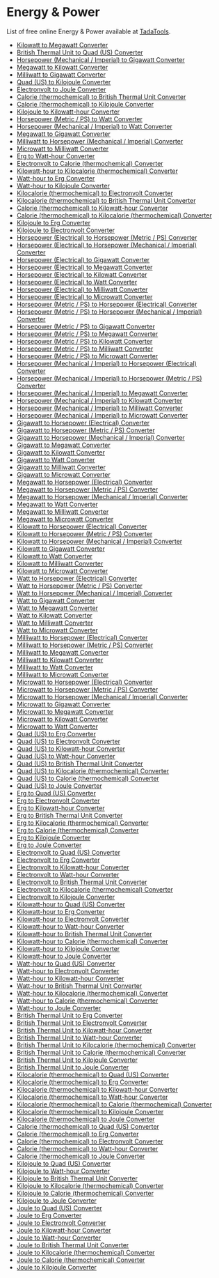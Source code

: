 # Energy & Power

List of free online Energy & Power available at [TadaTools](https://tadatools.com).

- [Kilowatt to Megawatt Converter](https://tadatools.com/tool/kilowatt-to-megawatt-converter "Easily understand and convert Kilowatt to Megawatt with our comprehensive guide. Learn everything about kW to MW conversion, definitions, and real-world uses.")
- [British Thermal Unit to Quad (US) Converter](https://tadatools.com/tool/british-thermal-unit-to-quad-us-converter "Easily convert British Thermal Units to Quads (US) with our guide. Understand BTU, Quad, and how to make accurate conversions for energy measurements.")
- [Horsepower (Mechanical / Imperial) to Gigawatt Converter](https://tadatools.com/tool/horsepower-mechanical-imperial-to-gigawatt-converter "Easily convert Horsepower (Mechanical / Imperial) to Gigawatt with our guide. Understand the power units from hp to GW and learn practical conversion methods.")
- [Megawatt to Kilowatt Converter](https://tadatools.com/tool/megawatt-to-kilowatt-converter "Learn how to convert Megawatt to Kilowatt with our easy-to-understand Megawatt to Kilowatt Converter guide. Discover the difference between MW and kW today.")
- [Milliwatt to Gigawatt Converter](https://tadatools.com/tool/milliwatt-to-gigawatt-converter "Discover how to easily convert Milliwatt to Gigawatt using our comprehensive guide. Understand the differences between mW and GW and learn practical conversion methods.")
- [Quad (US) to Kilojoule Converter](https://tadatools.com/tool/quad-us-to-kilojoule-converter "Easily convert Quad (US) to Kilojoule with our comprehensive guide. Learn the differences, usage, and how to perform conversions between quad and kJ efficiently.")
- [Electronvolt to Joule Converter](https://tadatools.com/tool/electronvolt-to-joule-converter "Discover how to easily convert Electronvolt to Joule with our comprehensive guide featuring the Electronvolt to Joule converter, formulas, tables, and FAQs. Learn more about eV and J today.")
- [Calorie (thermochemical) to British Thermal Unit Converter](https://tadatools.com/tool/calorie-thermochemical-to-british-thermal-unit-converter "Learn how to effectively use the Calorie (thermochemical) to British Thermal Unit converter. Understand units like cal and BTU and discover practical conversion examples.")
- [Calorie (thermochemical) to Kilojoule Converter](https://tadatools.com/tool/calorie-thermochemical-to-kilojoule-converter "Learn how to easily convert Calorie (thermochemical) to Kilojoule with our comprehensive guide. Understand both units, their history, usage, and practical conversion methods for accurate energy calculations in calories (cal) and kilojoules (kJ).")
- [Kilojoule to Kilowatt-hour Converter](https://tadatools.com/tool/kilojoule-to-kilowatt-hour-converter "Easily convert Kilojoule to Kilowatt-hour with our comprehensive guide. Learn the differences, formulas, and everyday examples of kJ to kWh conversions.")
- [Horsepower (Metric / PS) to Watt Converter](https://tadatools.com/tool/horsepower-metric-ps-to-watt-converter "Easily convert Horsepower (Metric / PS) to Watts with our comprehensive guide. Understand PS to W conversions and practical examples in this friendly, detailed overview.")
- [Horsepower (Mechanical / Imperial) to Watt Converter](https://tadatools.com/tool/horsepower-mechanical-imperial-to-watt-converter "Learn how to easily convert Horsepower (Mechanical / Imperial) to Watt with our comprehensive guide. Understand the units, their history, and practical conversion methods.")
- [Megawatt to Gigawatt Converter](https://tadatools.com/tool/megawatt-to-gigawatt-converter "Discover the essential differences between Megawatt and Gigawatt, learn how to convert MW to GW with our easy guide, and explore practical applications in energy measurement.")
- [Milliwatt to Horsepower (Mechanical / Imperial) Converter](https://tadatools.com/tool/milliwatt-to-horsepower-mechanical-imperial-converter "Discover how to convert Milliwatt to Horsepower (Mechanical / Imperial) easily with our comprehensive guide, including practical examples, conversion table, and FAQs.")
- [Microwatt to Milliwatt Converter](https://tadatools.com/tool/microwatt-to-milliwatt-converter "Discover how a Microwatt to Milliwatt Converter simplifies your energy measurements, making converting µW to mW straightforward and efficient for all tech and science needs.")
- [Erg to Watt-hour Converter](https://tadatools.com/tool/erg-to-watt-hour-converter "Learn how to easily convert Erg to Watt-hour with our comprehensive guide. Understand the units Erg and Wh, and find practical conversion examples and tips.")
- [Electronvolt to Calorie (thermochemical) Converter](https://tadatools.com/tool/electronvolt-to-calorie-thermochemical-converter "Easily convert Electronvolt to Calorie (thermochemical) with our simple eV to cal calculator. Understand the energy units behind atomic and thermal measurements.")
- [Kilowatt-hour to Kilocalorie (thermochemical) Converter](https://tadatools.com/tool/kilowatt-hour-to-kilocalorie-thermochemical-converter "Discover how to convert Kilowatt-hour to Kilocalorie (thermochemical) with our easy-to-understand converter. Learn about both units and practical conversion examples for energy calculations.")
- [Watt-hour to Erg Converter](https://tadatools.com/tool/watt-hour-to-erg-converter "Learn how to easily convert Watt-hour to Erg with our comprehensive guide, including formulas, tables, and real-world examples to understand Wh to erg conversions.")
- [Watt-hour to Kilojoule Converter](https://tadatools.com/tool/watt-hour-to-kilojoule-converter "Learn about the Watt-hour to Kilojoule Converter, understanding Watt-hours and Kilojoules, and discover easy ways to convert Wh to kJ for everyday energy calculations.")
- [Kilocalorie (thermochemical) to Electronvolt Converter](https://tadatools.com/tool/kilocalorie-thermochemical-to-electronvolt-converter "Discover how to convert Kilocalorie (thermochemical) to Electronvolt with our easy-to-understand guide. Learn the kcal to eV conversion and its practical applications.")
- [Kilocalorie (thermochemical) to British Thermal Unit Converter](https://tadatools.com/tool/kilocalorie-thermochemical-to-british-thermal-unit-converter "Easily convert Kilocalorie (thermochemical) to British Thermal Unit with our comprehensive guide. Understand, calculate, and compare energy in kcal and BTU effortlessly.")
- [Calorie (thermochemical) to Kilowatt-hour Converter](https://tadatools.com/tool/calorie-thermochemical-to-kilowatt-hour-converter "Learn how to convert Calorie (thermochemical) to Kilowatt-hour (kWh) easily with our comprehensive guide, including formulas, examples, and FAQs for better energy understanding.")
- [Calorie (thermochemical) to Kilocalorie (thermochemical) Converter](https://tadatools.com/tool/calorie-thermochemical-to-kilocalorie-thermochemical-converter "Learn how to easily convert Calorie (thermochemical) to Kilocalorie (thermochemical) with our detailed guide, including formulas, tables, and FAQs for accurate energy measurement in cal and kcal.")
- [Kilojoule to Erg Converter](https://tadatools.com/tool/kilojoule-to-erg-converter "Discover how to easily convert Kilojoule to Erg using our comprehensive guide. Learn about Kilojoule, Erg, and how this conversion can be useful in various fields.")
- [Kilojoule to Electronvolt Converter](https://tadatools.com/tool/kilojoule-to-electronvolt-converter "Learn how to efficiently convert Kilojoule to Electronvolt with our easy-to-use Kilojoule to Electronvolt Converter. Understand the differences between kJ and eV and explore practical conversion methods.")
- [Horsepower (Electrical) to Horsepower (Metric / PS) Converter](https://tadatools.com/tool/horsepower-electrical-to-horsepower-metric-ps-converter "Discover how to convert Horsepower (Electrical) to Horsepower (Metric / PS) easily with our comprehensive guide and handy converter tool for accurate measurements.")
- [Horsepower (Electrical) to Horsepower (Mechanical / Imperial) Converter](https://tadatools.com/tool/horsepower-electrical-to-horsepower-mechanical-imperial-converter "Easily convert Horsepower (Electrical) to Horsepower (Mechanical / Imperial) with our comprehensive guide, including formulas, examples, and FAQs, to clarify hp (electric) to hp conversions.")
- [Horsepower (Electrical) to Gigawatt Converter](https://tadatools.com/tool/horsepower-electrical-to-gigawatt-converter "Learn how to convert Horsepower (Electrical) to Gigawatt with our easy guide. Understand the significance of hp (electric) to GW conversions for power measurements.")
- [Horsepower (Electrical) to Megawatt Converter](https://tadatools.com/tool/horsepower-electrical-to-megawatt-converter "Learn how to convert Horsepower (Electrical) to Megawatt with our comprehensive guide. Understand the units, their history, and practical examples of hp (electric) to MW conversions.")
- [Horsepower (Electrical) to Kilowatt Converter](https://tadatools.com/tool/horsepower-electrical-to-kilowatt-converter "Discover how to easily convert Horsepower (Electrical) to Kilowatt with our comprehensive guide, including formulas, tables, and practical examples for accurate power conversion.")
- [Horsepower (Electrical) to Watt Converter](https://tadatools.com/tool/horsepower-electrical-to-watt-converter "Easily convert Horsepower (Electrical) to Watt with our comprehensive guide. Understand hp (electric) to W conversions and practical applications for better energy management.")
- [Horsepower (Electrical) to Milliwatt Converter](https://tadatools.com/tool/horsepower-electrical-to-milliwatt-converter "Learn how to convert Horsepower (Electrical) to Milliwatt easily with our detailed guide, including formulas, tables, and practical examples for precise conversions.")
- [Horsepower (Electrical) to Microwatt Converter](https://tadatools.com/tool/horsepower-electrical-to-microwatt-converter "Learn how to convert Horsepower (Electrical) to Microwatt easily with our guide. Understand the units, see practical examples, and optimize your conversions for hp (electric) to µW.")
- [Horsepower (Metric / PS) to Horsepower (Electrical) Converter](https://tadatools.com/tool/horsepower-metric-ps-to-horsepower-electrical-converter "Learn how to convert Horsepower (Metric / PS) to Horsepower (Electrical) with our easy-to-understand converter guide, including formulas, examples, and useful tables.")
- [Horsepower (Metric / PS) to Horsepower (Mechanical / Imperial) Converter](https://tadatools.com/tool/horsepower-metric-ps-to-horsepower-mechanical-imperial-converter "Easily convert Horsepower (Metric / PS) to Horsepower (Mechanical / Imperial) with our comprehensive guide. Understand PS to hp conversions and learn how to use these vital automotive metrics.")
- [Horsepower (Metric / PS) to Gigawatt Converter](https://tadatools.com/tool/horsepower-metric-ps-to-gigawatt-converter "Easily convert Horsepower (Metric / PS) to Gigawatt with our simple calculator. Understand the units and their applications, plus quick conversion tips from PS to GW.")
- [Horsepower (Metric / PS) to Megawatt Converter](https://tadatools.com/tool/horsepower-metric-ps-to-megawatt-converter "Easily convert Horsepower (Metric / PS) to Megawatt with our comprehensive guide. Understand PS to MW conversions and find out how these units compare in real-world applications.")
- [Horsepower (Metric / PS) to Kilowatt Converter](https://tadatools.com/tool/horsepower-metric-ps-to-kilowatt-converter "Easily convert Horsepower (Metric / PS) to Kilowatt with our comprehensive guide. Understand the basics of PS and kW, plus practical conversion examples and FAQs.")
- [Horsepower (Metric / PS) to Milliwatt Converter](https://tadatools.com/tool/horsepower-metric-ps-to-milliwatt-converter "Explore the essentials of Horsepower (Metric / PS), learn how to convert PS to mW, and discover practical uses for this powerful conversion in engineering and energy calculations.")
- [Horsepower (Metric / PS) to Microwatt Converter](https://tadatools.com/tool/horsepower-metric-ps-to-microwatt-converter "Learn how to easily convert Horsepower (Metric / PS) to Microwatt using our comprehensive guide. Understand PS to µW conversions and practical applications.")
- [Horsepower (Mechanical / Imperial) to Horsepower (Electrical) Converter](https://tadatools.com/tool/horsepower-mechanical-imperial-to-horsepower-electrical-converter "Learn how to convert Horsepower (Mechanical / Imperial) to Horsepower (Electrical) with our comprehensive guide. Understand the differences, formulas, and real-world applications of hp to hp (electric).")
- [Horsepower (Mechanical / Imperial) to Horsepower (Metric / PS) Converter](https://tadatools.com/tool/horsepower-mechanical-imperial-to-horsepower-metric-ps-converter "Easily convert Horsepower (Mechanical / Imperial) to Horsepower (Metric / PS) with our comprehensive guide. Learn about hp, PS, and practical conversion tips to enhance your mechanical projects.")
- [Horsepower (Mechanical / Imperial) to Megawatt Converter](https://tadatools.com/tool/horsepower-mechanical-imperial-to-megawatt-converter "Learn how to convert Horsepower (Mechanical / Imperial) to Megawatt with our easy guide. Understand the differences between hp and MW and see real-world examples to help you grasp these concepts.")
- [Horsepower (Mechanical / Imperial) to Kilowatt Converter](https://tadatools.com/tool/horsepower-mechanical-imperial-to-kilowatt-converter "Learn how to easily convert Horsepower (Mechanical / Imperial) to Kilowatt with our simple guide. Understand the differences, history, and practical uses of hp and kW.")
- [Horsepower (Mechanical / Imperial) to Milliwatt Converter](https://tadatools.com/tool/horsepower-mechanical-imperial-to-milliwatt-converter "Easily convert Horsepower (Mechanical / Imperial) to Milliwatt with our comprehensive guide. Understand the units, their history, and practical applications, including quick conversion methods and tables.")
- [Horsepower (Mechanical / Imperial) to Microwatt Converter](https://tadatools.com/tool/horsepower-mechanical-imperial-to-microwatt-converter "Easily convert Horsepower (Mechanical / Imperial) to Microwatt with our detailed guide. Understand hp to µW conversions and practical applications today.")
- [Gigawatt to Horsepower (Electrical) Converter](https://tadatools.com/tool/gigawatt-to-horsepower-electrical-converter "Easily convert Gigawatt to Horsepower (Electrical) with our comprehensive guide. Understand GW to hp (electric) conversions and their real-world applications.")
- [Gigawatt to Horsepower (Metric / PS) Converter](https://tadatools.com/tool/gigawatt-to-horsepower-metric-ps-converter "Easily convert Gigawatt to Horsepower (Metric / PS) with our comprehensive GW to PS converter—your go-to tool for accurate power measurements across industries.")
- [Gigawatt to Horsepower (Mechanical / Imperial) Converter](https://tadatools.com/tool/gigawatt-to-horsepower-mechanical-imperial-converter "Easily convert Gigawatt to Horsepower (Mechanical / Imperial) with our comprehensive GW to hp converter. Understand these units and their real-world applications now.")
- [Gigawatt to Megawatt Converter](https://tadatools.com/tool/gigawatt-to-megawatt-converter "Need to understand the Gigawatt to Megawatt converter? Discover how GW converts to MW, learn the formula, see real-world examples, and explore useful conversion tips.")
- [Gigawatt to Kilowatt Converter](https://tadatools.com/tool/gigawatt-to-kilowatt-converter "Easily convert Gigawatt to Kilowatt with our comprehensive guide. Understand GW to kW conversions and find practical examples for energy calculations.")
- [Gigawatt to Watt Converter](https://tadatools.com/tool/gigawatt-to-watt-converter "Learn how to convert Gigawatt to Watt easily with our comprehensive guide. Understand GW to W conversions, usage, and practical examples for accurate energy measurement.")
- [Gigawatt to Milliwatt Converter](https://tadatools.com/tool/gigawatt-to-milliwatt-converter "Discover how to easily convert Gigawatt to Milliwatt (GW to mW) with our comprehensive Gigawatt to Milliwatt Converter guide. Perfect for energy and power calculations.")
- [Gigawatt to Microwatt Converter](https://tadatools.com/tool/gigawatt-to-microwatt-converter "Easily convert Gigawatt to Microwatt with our comprehensive GW to µW converter. Understand these units and their applications in energy measurement today.")
- [Megawatt to Horsepower (Electrical) Converter](https://tadatools.com/tool/megawatt-to-horsepower-electrical-converter "Learn how to convert Megawatt to Horsepower (Electrical) with our comprehensive guide. Perfect for understanding MW to hp (electric) conversions easily.")
- [Megawatt to Horsepower (Metric / PS) Converter](https://tadatools.com/tool/megawatt-to-horsepower-metric-ps-converter "Learn how to convert Megawatt to Horsepower (Metric / PS) easily with our comprehensive MW to PS converter guide. Understand units and calculations today.")
- [Megawatt to Horsepower (Mechanical / Imperial) Converter](https://tadatools.com/tool/megawatt-to-horsepower-mechanical-imperial-converter "Learn how to convert Megawatt to Horsepower (Mechanical / Imperial) easily with our comprehensive MW to hp converter guide. Perfect for engineers and enthusiasts alike.")
- [Megawatt to Watt Converter](https://tadatools.com/tool/megawatt-to-watt-converter "Easily convert Megawatt to Watt with our comprehensive guide. Learn the MW to W conversion process, real-world examples, and more about Megawatt and Watt.")
- [Megawatt to Milliwatt Converter](https://tadatools.com/tool/megawatt-to-milliwatt-converter "Easily understand and convert Megawatt to Milliwatt with our comprehensive MW to mW converter guide, perfect for all your energy measurement needs.")
- [Megawatt to Microwatt Converter](https://tadatools.com/tool/megawatt-to-microwatt-converter "Easily convert Megawatt to Microwatt with our simple MW to µW calculator. Understand their significance and learn to perform conversions quickly and accurately.")
- [Kilowatt to Horsepower (Electrical) Converter](https://tadatools.com/tool/kilowatt-to-horsepower-electrical-converter "Easily convert Kilowatt to Horsepower (Electrical) with our comprehensive guide. Understand kW to hp (electric) conversions and practical uses of a Kilowatt to Horsepower (Electrical) converter.")
- [Kilowatt to Horsepower (Metric / PS) Converter](https://tadatools.com/tool/kilowatt-to-horsepower-metric-ps-converter "Easily convert Kilowatt to Horsepower (Metric / PS) with our comprehensive tool. Understand kW to PS conversions and explore real-world applications of these powerful units.")
- [Kilowatt to Horsepower (Mechanical / Imperial) Converter](https://tadatools.com/tool/kilowatt-to-horsepower-mechanical-imperial-converter "Easily convert Kilowatt to Horsepower (Mechanical / Imperial) with our comprehensive guide, including formulas, tables, and real-world examples to understand kW to hp conversions.")
- [Kilowatt to Gigawatt Converter](https://tadatools.com/tool/kilowatt-to-gigawatt-converter "Learn how to easily convert Kilowatt to Gigawatt with this comprehensive guide. Understand kW to GW conversions and their real-world applications.")
- [Kilowatt to Watt Converter](https://tadatools.com/tool/kilowatt-to-watt-converter "Easily convert Kilowatt to Watt with our comprehensive guide, exploring everything from definitions to practical examples for your power measurement needs.")
- [Kilowatt to Milliwatt Converter](https://tadatools.com/tool/kilowatt-to-milliwatt-converter "Learn how to convert Kilowatt to Milliwatt easily with our comprehensive guide. Understand the differences between kW and mW, and see practical examples for accurate conversions.")
- [Kilowatt to Microwatt Converter](https://tadatools.com/tool/kilowatt-to-microwatt-converter "Discover how to easily convert Kilowatt to Microwatt with our comprehensive guide. Understand kW to µW conversions and useful real-world applications.")
- [Watt to Horsepower (Electrical) Converter](https://tadatools.com/tool/watt-to-horsepower-electrical-converter "Learn how to convert Watt to Horsepower (Electrical) easily. Discover the differences, formulas, and practical uses of W and hp (electric) conversions.")
- [Watt to Horsepower (Metric / PS) Converter](https://tadatools.com/tool/watt-to-horsepower-metric-ps-converter "Discover how to easily convert Watt to Horsepower (Metric / PS) using our detailed Watt to Horsepower (Metric / PS) Converter, a must-have tool for accurate W to PS conversions.")
- [Watt to Horsepower (Mechanical / Imperial) Converter](https://tadatools.com/tool/watt-to-horsepower-mechanical-imperial-converter "Learn how to convert Watt to Horsepower (Mechanical / Imperial) easily with our comprehensive Watt to Horsepower converter guide. Discover the value of Watts and horsepower today.")
- [Watt to Gigawatt Converter](https://tadatools.com/tool/watt-to-gigawatt-converter "Easily understand and convert Watt to Gigawatt with our comprehensive guide. Learn the difference between W and GW and how to convert power measurements efficiently.")
- [Watt to Megawatt Converter](https://tadatools.com/tool/watt-to-megawatt-converter "Easily convert Watt to Megawatt with our comprehensive guide. Understand the difference between W and MW, plus practical conversion examples and tables.")
- [Watt to Kilowatt Converter](https://tadatools.com/tool/watt-to-kilowatt-converter "Learn how to easily convert Watt to Kilowatt (W to kW) with our comprehensive guide. Understand Watt and Kilowatt, see conversion formulas, tables, and FAQs.")
- [Watt to Milliwatt Converter](https://tadatools.com/tool/watt-to-milliwatt-converter "Discover how to easily convert Watt to Milliwatt with our comprehensive Watt to Milliwatt Converter guide, perfect for understanding power measurements in W and mW.")
- [Watt to Microwatt Converter](https://tadatools.com/tool/watt-to-microwatt-converter "Discover the Watt to Microwatt converter with easy steps, practical table, and FAQs—perfect for converting W to µW efficiently and accurately.")
- [Milliwatt to Horsepower (Electrical) Converter](https://tadatools.com/tool/milliwatt-to-horsepower-electrical-converter "Unlock the essentials of converting Milliwatt to Horsepower (Electrical) with our comprehensive guide. Learn how mW converts to hp (electric) easily and accurately.")
- [Milliwatt to Horsepower (Metric / PS) Converter](https://tadatools.com/tool/milliwatt-to-horsepower-metric-ps-converter "Discover how to accurately convert Milliwatt to Horsepower (Metric / PS) with our comprehensive guide and easy-to-use converter. Perfect for engineers and enthusiasts.")
- [Milliwatt to Megawatt Converter](https://tadatools.com/tool/milliwatt-to-megawatt-converter "Easily convert Milliwatt to Megawatt with our guide. Understand the difference between mW and MW and learn how to perform quick conversions for real-world uses.")
- [Milliwatt to Kilowatt Converter](https://tadatools.com/tool/milliwatt-to-kilowatt-converter "Discover how a reliable Milliwatt to Kilowatt Converter can simplify your calculations, helping you easily convert mW to kW for various electrical and energy needs.")
- [Milliwatt to Watt Converter](https://tadatools.com/tool/milliwatt-to-watt-converter "Easily convert Milliwatt to Watt with our simple guide—perfect for understanding and measuring power in both small and large applications using mW to W conversions.")
- [Milliwatt to Microwatt Converter](https://tadatools.com/tool/milliwatt-to-microwatt-converter "Learn how to convert Milliwatt to Microwatt easily with our comprehensive guide. Understand the differences between mW and µW and discover simple conversion methods.")
- [Microwatt to Horsepower (Electrical) Converter](https://tadatools.com/tool/microwatt-to-horsepower-electrical-converter "Looking to understand how to convert Microwatt to Horsepower (Electrical)? Our detailed guide explains µW to hp (electric) conversions, examples, and practical uses.")
- [Microwatt to Horsepower (Metric / PS) Converter](https://tadatools.com/tool/microwatt-to-horsepower-metric-ps-converter "Easily convert Microwatt to Horsepower (Metric / PS) with our simple µW to PS converter. Understand the units and discover practical conversion examples.")
- [Microwatt to Horsepower (Mechanical / Imperial) Converter](https://tadatools.com/tool/microwatt-to-horsepower-mechanical-imperial-converter "Easily convert Microwatt to Horsepower (Mechanical / Imperial) with our detailed guide, including formulas, tables, and practical examples for µW to hp conversions.")
- [Microwatt to Gigawatt Converter](https://tadatools.com/tool/microwatt-to-gigawatt-converter "Learn about the Microwatt to Gigawatt converter, understand the differences between µW and GW, and discover how to easily convert units with practical examples.")
- [Microwatt to Megawatt Converter](https://tadatools.com/tool/microwatt-to-megawatt-converter "Explore the essentials of the Microwatt to Megawatt converter, understand the differences between Microwatt and Megawatt, and learn how to convert µW to MW efficiently.")
- [Microwatt to Kilowatt Converter](https://tadatools.com/tool/microwatt-to-kilowatt-converter "Discover how to easily convert Microwatt to Kilowatt with our simple guide. Understand the µW to kW conversion process and maximize your energy calculations today.")
- [Microwatt to Watt Converter](https://tadatools.com/tool/microwatt-to-watt-converter "Learn all about Microwatt and Watt, how to convert µW to W with our easy Microwatt to Watt converter, and explore real-world applications and helpful FAQs.")
- [Quad (US) to Erg Converter](https://tadatools.com/tool/quad-us-to-erg-converter "Learn how to easily convert Quad (US) to Erg with our detailed guide. Discover the differences, calculation methods, and real-world applications of quad and erg units.")
- [Quad (US) to Electronvolt Converter](https://tadatools.com/tool/quad-us-to-electronvolt-converter "Easily convert Quad (US) to Electronvolt with our comprehensive guide. Understand the quad, electronvolt, and how to convert between these units for practical use.")
- [Quad (US) to Kilowatt-hour Converter](https://tadatools.com/tool/quad-us-to-kilowatt-hour-converter "Easily understand and convert Quad (US) to Kilowatt-hour with our comprehensive guide. Learn the differences, how to convert quads to kWh, and useful examples.")
- [Quad (US) to Watt-hour Converter](https://tadatools.com/tool/quad-us-to-watt-hour-converter "Learn how to convert Quad (US) to Watt-hour easily with our comprehensive quad to Wh converter guide, perfect for understanding energy units and practical applications.")
- [Quad (US) to British Thermal Unit Converter](https://tadatools.com/tool/quad-us-to-british-thermal-unit-converter "Discover how to easily convert Quad (US) to British Thermal Unit with our comprehensive guide, including formulas, tables, and real-world examples for accurate quads to BTU conversions.")
- [Quad (US) to Kilocalorie (thermochemical) Converter](https://tadatools.com/tool/quad-us-to-kilocalorie-thermochemical-converter "Easily convert Quad (US) to Kilocalorie (thermochemical) with our comprehensive guide; understand quad to kcal conversions and practical applications for energy measurement.")
- [Quad (US) to Calorie (thermochemical) Converter](https://tadatools.com/tool/quad-us-to-calorie-thermochemical-converter "Easily convert Quad (US) to Calorie (thermochemical) with our comprehensive quad to cal converter guides—perfect for understanding energy units in detail.")
- [Quad (US) to Joule Converter](https://tadatools.com/tool/quad-us-to-joule-converter "Easily convert Quad (US) to Joule with our comprehensive Quad (US) to Joule converter. Perfect for understanding energy in quad and J units easily.")
- [Erg to Quad (US) Converter](https://tadatools.com/tool/erg-to-quad-us-converter "Easily convert Erg to Quad (US) with our comprehensive Erg to Quad (US) Converter. Understand erg, quad, and their significance in energy measurement today.")
- [Erg to Electronvolt Converter](https://tadatools.com/tool/erg-to-electronvolt-converter "Learn how to convert Erg to Electronvolt easily with our comprehensive guide. Discover what Erg and eV are, their history, and practical conversion tips.")
- [Erg to Kilowatt-hour Converter](https://tadatools.com/tool/erg-to-kilowatt-hour-converter "Learn how to convert Erg to Kilowatt-hour easily with our comprehensive Erg to Kilowatt-hour Converter guide. Understand erg, kWh, and effective conversion methods.")
- [Erg to British Thermal Unit Converter](https://tadatools.com/tool/erg-to-british-thermal-unit-converter "Discover how to easily convert Erg to British Thermal Unit with our comprehensive guide, including formulas, examples, and an intuitive Erg to BTU converter tool.")
- [Erg to Kilocalorie (thermochemical) Converter](https://tadatools.com/tool/erg-to-kilocalorie-thermochemical-converter "Discover how to accurately convert Erg to Kilocalorie (thermochemical) with our comprehensive Erg to Kilocalorie (thermochemical) Converter, making energy calculations simple and precise.")
- [Erg to Calorie (thermochemical) Converter](https://tadatools.com/tool/erg-to-calorie-thermochemical-converter "Easily convert Erg to Calorie (thermochemical) with our detailed guide. Understand erg, calorie, and how to perform accurate conversions for various applications.")
- [Erg to Kilojoule Converter](https://tadatools.com/tool/erg-to-kilojoule-converter "Discover how to easily convert Erg to Kilojoule using our efficient Erg to Kilojoule Converter. Understand the differences between erg and kJ and learn simple conversion methods.")
- [Erg to Joule Converter](https://tadatools.com/tool/erg-to-joule-converter "Learn how to easily convert Erg to Joule with our comprehensive erg to J converter guide. Understand the differences between erg and Joule and find practical conversion examples.")
- [Electronvolt to Quad (US) Converter](https://tadatools.com/tool/electronvolt-to-quad-us-converter "Easily convert Electronvolt to Quad (US) with our user-friendly Electronvolt to Quad (US) Converter. Understand eV, quad, and how to make precise conversions today.")
- [Electronvolt to Erg Converter](https://tadatools.com/tool/electronvolt-to-erg-converter "Discover how to convert Electronvolt to Erg with our comprehensive guide. Learn what an Electronvolt and Erg are, and see practical conversion examples and tables.")
- [Electronvolt to Kilowatt-hour Converter](https://tadatools.com/tool/electronvolt-to-kilowatt-hour-converter "Discover how to convert Electronvolt to Kilowatt-hour with our easy-to-understand guide. Learn about the units eV and kWh and master the Electronvolt to Kilowatt-hour Converter.")
- [Electronvolt to Watt-hour Converter](https://tadatools.com/tool/electronvolt-to-watt-hour-converter "Easily convert Electronvolt to Watt-hour with our user-friendly Electronvolt to Watt-hour Converter. Understand the units and make precise energy conversions from eV to Wh.")
- [Electronvolt to British Thermal Unit Converter](https://tadatools.com/tool/electronvolt-to-british-thermal-unit-converter "Discover how to easily convert Electronvolt to British Thermal Unit (eV to BTU) with our comprehensive guide. Learn the values, formulas, and practical uses of these energy units.")
- [Electronvolt to Kilocalorie (thermochemical) Converter](https://tadatools.com/tool/electronvolt-to-kilocalorie-thermochemical-converter "Discover how to convert Electronvolt to Kilocalorie (thermochemical) easily with our comprehensive guide on the Electronvolt to Kilocalorie (thermochemical) converter, perfect for precise energy measurements.")
- [Electronvolt to Kilojoule Converter](https://tadatools.com/tool/electronvolt-to-kilojoule-converter "Learn how to efficiently convert Electronvolt to Kilojoule with our easy-to-understand guide. Discover the significance of eV and kJ in science and energy measurement.")
- [Kilowatt-hour to Quad (US) Converter](https://tadatools.com/tool/kilowatt-hour-to-quad-us-converter "Easily convert Kilowatt-hour to Quad (US) with our comprehensive kWh to quad converter. Discover the significance of these energy units and learn how to switch between them efficiently.")
- [Kilowatt-hour to Erg Converter](https://tadatools.com/tool/kilowatt-hour-to-erg-converter "Discover how to easily convert Kilowatt-hour to Erg with our detailed guide. Understand both units and learn practical conversion methods for energy measurement.")
- [Kilowatt-hour to Electronvolt Converter](https://tadatools.com/tool/kilowatt-hour-to-electronvolt-converter "Discover how to efficiently convert Kilowatt-hour to Electronvolt with our easy guide. Understand both units and explore practical conversion examples for your energy projects.")
- [Kilowatt-hour to Watt-hour Converter](https://tadatools.com/tool/kilowatt-hour-to-watt-hour-converter "Learn how to effortlessly convert Kilowatt-hour to Watt-hour using our easy-to-understand calculator. Perfect for understanding energy in kWh and Wh.")
- [Kilowatt-hour to British Thermal Unit Converter](https://tadatools.com/tool/kilowatt-hour-to-british-thermal-unit-converter "Discover how to easily convert Kilowatt-hours (kWh) to British Thermal Units (BTU) with our comprehensive guide on the Kilowatt-hour to British Thermal Unit Converter. Learn key definitions, usage, and conversion methods for accurate energy measurement.")
- [Kilowatt-hour to Calorie (thermochemical) Converter](https://tadatools.com/tool/kilowatt-hour-to-calorie-thermochemical-converter "Learn how to easily convert Kilowatt-hour to Calorie (thermochemical) using our calculator, with clear explanations on kWh, cal, and practical conversion methods.")
- [Kilowatt-hour to Kilojoule Converter](https://tadatools.com/tool/kilowatt-hour-to-kilojoule-converter "Need to convert Kilowatt-hour to Kilojoule easily? Our guide explains the kWh to kJ conversion process, uses, and practical tools for accurate calculations.")
- [Kilowatt-hour to Joule Converter](https://tadatools.com/tool/kilowatt-hour-to-joule-converter "Easily convert Kilowatt-hours to Joules with our comprehensive Kilowatt-hour to Joule Converter. Understand energy units like kWh and Joule effectively.")
- [Watt-hour to Quad (US) Converter](https://tadatools.com/tool/watt-hour-to-quad-us-converter "Discover how to convert Watt-hours to Quads (US) easily with our comprehensive Watt-hour to Quad (US) Converter, making energy unit conversions simple and precise.")
- [Watt-hour to Electronvolt Converter](https://tadatools.com/tool/watt-hour-to-electronvolt-converter "Learn how to effortlessly convert Watt-hours to Electronvolts with our comprehensive Watt-hour to Electronvolt Converter guide—perfect for understanding energy at atomic levels.")
- [Watt-hour to Kilowatt-hour Converter](https://tadatools.com/tool/watt-hour-to-kilowatt-hour-converter "Learn how to easily convert Watt-hour to Kilowatt-hour with our comprehensive guide. Understand the differences between Wh and kWh and use our simple calculator today.")
- [Watt-hour to British Thermal Unit Converter](https://tadatools.com/tool/watt-hour-to-british-thermal-unit-converter "Learn how to quickly convert Watt-hours to British Thermal Units with our easy guide. Understand the differences, uses, and how to perform conversions for energy measurements.")
- [Watt-hour to Kilocalorie (thermochemical) Converter](https://tadatools.com/tool/watt-hour-to-kilocalorie-thermochemical-converter "Discover how to easily convert Watt-hour to Kilocalorie (thermochemical) with our comprehensive guide—perfect for understanding energy measurements like Wh to kcal.")
- [Watt-hour to Calorie (thermochemical) Converter](https://tadatools.com/tool/watt-hour-to-calorie-thermochemical-converter "Learn how to convert Watt-hour to Calorie (thermochemical) easily with our comprehensive Watt-hour to Calorie (thermochemical) converter guide, perfect for all your energy needs.")
- [Watt-hour to Joule Converter](https://tadatools.com/tool/watt-hour-to-joule-converter "Discover how a Watt-hour to Joule Converter simplifies energy measurement conversions. Learn what Watt-hours and Joules are, along with real-world examples and useful tips.")
- [British Thermal Unit to Erg Converter](https://tadatools.com/tool/british-thermal-unit-to-erg-converter "Learn how to easily convert British Thermal Units to Ergs with our comprehensive BTU to erg converter guide, perfect for understanding energy measurements in detail.")
- [British Thermal Unit to Electronvolt Converter](https://tadatools.com/tool/british-thermal-unit-to-electronvolt-converter "Explore the essentials of converting British Thermal Units to Electronvolts with our comprehensive guide. Learn how BTU to eV conversions work and their practical applications.")
- [British Thermal Unit to Kilowatt-hour Converter](https://tadatools.com/tool/british-thermal-unit-to-kilowatt-hour-converter "Discover how to convert British Thermal Units to Kilowatt-hours with our easy-to-use BTU to kWh converter. Understand both units and learn practical conversion tips.")
- [British Thermal Unit to Watt-hour Converter](https://tadatools.com/tool/british-thermal-unit-to-watt-hour-converter "Learn how to easily convert British Thermal Units to Watt-hours with our comprehensive BTU to Wh converter guide—perfect for energy measurements and calculations.")
- [British Thermal Unit to Kilocalorie (thermochemical) Converter](https://tadatools.com/tool/british-thermal-unit-to-kilocalorie-thermochemical-converter "Easily convert between British Thermal Units and Kilocalorie (thermochemical) with our guide. Understand BTU, kcal, and how to perform quick conversions for your needs.")
- [British Thermal Unit to Calorie (thermochemical) Converter](https://tadatools.com/tool/british-thermal-unit-to-calorie-thermochemical-converter "Easily convert British Thermal Units to Calories (thermochemical) with our detailed guide. Understand BTU, Calorie (thermochemical), and their practical uses.")
- [British Thermal Unit to Kilojoule Converter](https://tadatools.com/tool/british-thermal-unit-to-kilojoule-converter "Discover how to easily convert British Thermal Units to Kilojoules with our comprehensive BTU to kJ converter guide, perfect for energy calculations and scientific use.")
- [British Thermal Unit to Joule Converter](https://tadatools.com/tool/british-thermal-unit-to-joule-converter "Discover how to convert British Thermal Units to Joules with our easy-to-use BTU to J converter. Understand the differences and practical uses of both energy units.")
- [Kilocalorie (thermochemical) to Quad (US) Converter](https://tadatools.com/tool/kilocalorie-thermochemical-to-quad-us-converter "Learn how to accurately convert Kilocalorie (thermochemical) to Quad (US) using an easy calculator or conversion method. Understand the differences between kcal and quad.")
- [Kilocalorie (thermochemical) to Erg Converter](https://tadatools.com/tool/kilocalorie-thermochemical-to-erg-converter "Easily learn how to convert Kilocalorie (thermochemical) to Erg with our detailed guide. Understand key units like kcal and erg, and explore practical conversion methods.")
- [Kilocalorie (thermochemical) to Kilowatt-hour Converter](https://tadatools.com/tool/kilocalorie-thermochemical-to-kilowatt-hour-converter "Learn how to effectively use the Kilocalorie (thermochemical) to Kilowatt-hour converter to transform energy measurements like kcal to kWh with ease and accuracy.")
- [Kilocalorie (thermochemical) to Watt-hour Converter](https://tadatools.com/tool/kilocalorie-thermochemical-to-watt-hour-converter "Discover how to convert Kilocalorie (thermochemical) to Watt-hour easily with our comprehensive guide, including formula, examples, and a handy converter for kcal to Wh.")
- [Kilocalorie (thermochemical) to Calorie (thermochemical) Converter](https://tadatools.com/tool/kilocalorie-thermochemical-to-calorie-thermochemical-converter "Learn everything about the Kilocalorie (thermochemical) to Calorie (thermochemical) converter, including how to convert kcal to cal with practical examples and a handy conversion table.")
- [Kilocalorie (thermochemical) to Kilojoule Converter](https://tadatools.com/tool/kilocalorie-thermochemical-to-kilojoule-converter "Easily understand and convert Kilocalorie (thermochemical) to Kilojoule with our comprehensive guide. Perfect for energy measurement, kcal to kJ conversions, and more.")
- [Kilocalorie (thermochemical) to Joule Converter](https://tadatools.com/tool/kilocalorie-thermochemical-to-joule-converter "Discover how to convert Kilocalorie (thermochemical) to Joule effortlessly using our comprehensive guide. Understand the units, formulas, and real-world applications of kcal to J conversions.")
- [Calorie (thermochemical) to Quad (US) Converter](https://tadatools.com/tool/calorie-thermochemical-to-quad-us-converter "Easily convert Calorie (thermochemical) to Quad (US) with our precise Calorie (thermochemical) to Quad (US) converter. Understand the units, explore practical examples, and get accurate results in seconds.")
- [Calorie (thermochemical) to Erg Converter](https://tadatools.com/tool/calorie-thermochemical-to-erg-converter "Learn how to convert Calorie (thermochemical) to Erg easily. Discover the definitions, history, and practical uses of cal and erg with our comprehensive guide.")
- [Calorie (thermochemical) to Electronvolt Converter](https://tadatools.com/tool/calorie-thermochemical-to-electronvolt-converter "Learn how to convert Calorie (thermochemical) to Electronvolt with our easy guide. Discover the differences and applications of cal to eV conversions today.")
- [Calorie (thermochemical) to Watt-hour Converter](https://tadatools.com/tool/calorie-thermochemical-to-watt-hour-converter "Learn how to convert Calorie (thermochemical) to Watt-hour using our easy-to-understand Calorie (thermochemical) to Watt-hour Converter. Understand units like cal and Wh today!")
- [Calorie (thermochemical) to Joule Converter](https://tadatools.com/tool/calorie-thermochemical-to-joule-converter "Easily convert Calorie (thermochemical) to Joule with our comprehensive guide. Learn about cal to J conversions, tables, and FAQs to understand energy units.")
- [Kilojoule to Quad (US) Converter](https://tadatools.com/tool/kilojoule-to-quad-us-converter "Easily convert Kilojoule to Quad (US) with our simple Kilojoule to Quad (US) Converter. Understand these energy units and simplify your calculations today.")
- [Kilojoule to Watt-hour Converter](https://tadatools.com/tool/kilojoule-to-watt-hour-converter "Easily convert Kilojoule to Watt-hour using our reliable Kilojoule to Watt-hour Converter. Understand kJ and Wh, and learn practical conversions now.")
- [Kilojoule to British Thermal Unit Converter](https://tadatools.com/tool/kilojoule-to-british-thermal-unit-converter "Discover how to easily convert Kilojoule (kJ) to British Thermal Unit (BTU) with our comprehensive guide and free calculator. Understand both units and learn quick conversion tips.")
- [Kilojoule to Kilocalorie (thermochemical) Converter](https://tadatools.com/tool/kilojoule-to-kilocalorie-thermochemical-converter "Easily convert Kilojoule to Kilocalorie (thermochemical) with our calculator. Learn about Kilojoules, Kilocalories, and practical conversion tips for energy measurements in daily life.")
- [Kilojoule to Calorie (thermochemical) Converter](https://tadatools.com/tool/kilojoule-to-calorie-thermochemical-converter "Learn how to easily convert Kilojoule to Calorie (thermochemical) using our simple kJ to cal calculator. Understand energy units and their real-world applications.")
- [Kilojoule to Joule Converter](https://tadatools.com/tool/kilojoule-to-joule-converter "Learn how to effortlessly convert Kilojoule to Joule using our easy Kilojoule to Joule Converter. Understand the difference between Kilojoule and Joule today.")
- [Joule to Quad (US) Converter](https://tadatools.com/tool/joule-to-quad-us-converter "Learn how to seamlessly convert Joules to Quads (US) with our easy-to-use Joule to Quad (US) converter, making complex energy measurements simple and accurate.")
- [Joule to Erg Converter](https://tadatools.com/tool/joule-to-erg-converter "Learn how to easily convert Joule to Erg with our comprehensive Joule to Erg Converter, understanding both units’ significance, history, and real-world applications.")
- [Joule to Electronvolt Converter](https://tadatools.com/tool/joule-to-electronvolt-converter "Learn how to easily convert Joule to Electronvolt with our Joule to Electronvolt Converter, making it simple to switch between J and eV for scientific precision.")
- [Joule to Kilowatt-hour Converter](https://tadatools.com/tool/joule-to-kilowatt-hour-converter "Discover how to easily convert Joule to Kilowatt-hour using our Joule to Kilowatt-hour Converter, making energy calculations straightforward for J to kWh conversions.")
- [Joule to Watt-hour Converter](https://tadatools.com/tool/joule-to-watt-hour-converter "Learn how to easily convert Joule to Watt-hour (J to Wh) with our comprehensive Joule to Watt-hour Converter guide—perfect for understanding energy measurement conversions.")
- [Joule to British Thermal Unit Converter](https://tadatools.com/tool/joule-to-british-thermal-unit-converter "Learn how to easily convert Joule to British Thermal Unit with our comprehensive Joule to British Thermal Unit Converter, featuring practical examples and useful tips.")
- [Joule to Kilocalorie (thermochemical) Converter](https://tadatools.com/tool/joule-to-kilocalorie-thermochemical-converter "Easily convert Joule to Kilocalorie (thermochemical) with our practical converter. Learn how J and kcal relate, plus useful conversion tips and tables.")
- [Joule to Calorie (thermochemical) Converter](https://tadatools.com/tool/joule-to-calorie-thermochemical-converter "Discover how to easily convert Joule to Calorie (thermochemical) with our detailed guide, including formulas, tables, and real-world examples for accurate energy measurement in J and cal.")
- [Joule to Kilojoule Converter](https://tadatools.com/tool/joule-to-kilojoule-converter "Discover how a Joule to Kilojoule Converter makes converting J to kJ simple and quick. Learn the differences, formulas, and practical uses of Joules and Kilojoules.")
